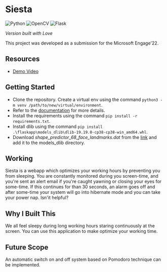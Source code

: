 # Siesta

![Python](https://img.shields.io/badge/python-3670A0?style=for-the-badge&logo=python&logoColor=ffdd54)  ![OpenCV](https://img.shields.io/badge/opencv-%23white.svg?style=for-the-badge&logo=opencv&logoColor=white) ![Flask](https://img.shields.io/badge/flask-%23000.svg?style=for-the-badge&logo=flask&logoColor=white)

*Version built with Love*

This project was developed as a submission for the Microsoft Engage'22.

## Resources
- [Demo Video](url)

## Getting Started
- Clone the repository. Create a virtual env using the command `python3 -m venv /path/to/new/virtual/environment`.
- Refer to the [documentation](https://docs.python.org/3/library/venv.html) for more details.
- Install the requirements using the command `pip install -r requirements.txt`.
- Install dlib using the command `pip install .\flaskapp\models_dlib\dlib-19.19.0-cp38-cp38-win_amd64.whl`.
- Download *shape_predictor_68_face_landmarks.dat* from the [link](https://github.com/tzutalin/dlib-android/blob/master/data/shape_predictor_68_face_landmarks.dat) and add it to the models_dlib directory.

## Working
Siesta is a webapp which optimizes your working hours by preventing you from sleeping. You are constantly monitored during you screen-time, and you're sent an alert email if you're caught yawning or closing your eyes for some-time. If this continues for than 30 seconds, an alarm goes off and after some-time your system will go into hibernate mode and you can take your power nap. Isn'it helpful?

## Why I Built This
We all feel sleepy during long working hours staring continuously at the screen. You can use this application to make optimize your working time. ​

## Future Scope
An automatic switch on and off system based on Pomodoro technique can be implemented.
